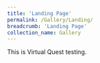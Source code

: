 ```yaml
---
title: 'Landing Page'
permalink: /Gallery/Landing/
breadcrumb: 'Landing Page'
collection_name: Gallery
---
```


<div>
This is Virtual Quest testing.
</div>
